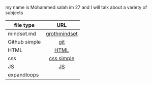 my name is Mohammed salah im 27
and I will talk about a variety of subjects

| file type        | URL      |     
| ------------- |:-------------:|
| mindset.md      |[grothmindset](https://medo199329.github.io/reading-notes/grothmindest) |
| Github simple    | [git](https://medo199329.github.io/reading-notes/git)   |  
| HTML     |[HTML](https://medo199329.github.io/reading-notes/html)  |
|css|[css simple](https://medo199329.github.io/reading-notes/csssimple)|
|JS|[JS](https://medo199329.github.io/reading-notes/explainjs)|
|expandloops||